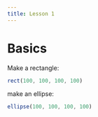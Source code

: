```yaml
---
title: Lesson 1
---
```


# Basics

Make a rectangle:

```js
rect(100, 100, 100, 100)
```

make an ellipse:

```js
ellipse(100, 100, 100, 100)
```
